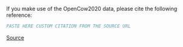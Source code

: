 If you make use of the OpenCow2020 data, please cite the following reference:

``` bibtex
PASTE HERE CUSTOM CITATION FROM THE SOURCE URL
```

[Source](https://doi.org/10.5523/bris.10m32xl88x2b61zlkkgz3fml17)